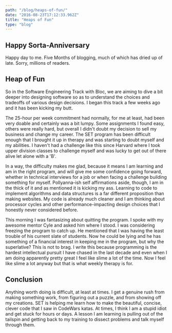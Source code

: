 ```yaml
---
path: "/blog/heaps-of-fun/"
date: "2016-08-23T17:12:33.962Z"
title: "Heaps of Fun"
type: "blog"
---
```


## Happy Sorta-Anniversary
Happy day to me. Five Months of blogging, much of which has dried up of late. Sorry, millions of readers.

## Heap of Fun
So in the Software Engineering Track with Bloc, we are aiming to dive a bit deeper into designing software so as to understand the choices and tradeoffs of various design decisions. I began this track a few weeks ago and it has been kicking my butt.

The 25-hour per week commitment had normally, for me at least, had been very doable and certainly was a bit lumpy. Some assignments I found easy, others were really hard, but overall I didn't doubt my decision to sell my business and change my career. The SET program has been difficult enough that I brought it up in therapy and was starting to doubt myself and my abilities. I haven't had a challenge like this since Harvard where I took upper division classes to challenge myself and was lucky to get out of there alive let alone with a 'B'.

In a way, the difficulty makes me glad, because it means I am learning and am in the right program, and will give me some confidence going forward, whether in technical interviews for a job or when facing a challenge building something for myself. Pollyanna-ish self affirmations aside, though, I am in the thick of it and as mentioned it is kicking my ass. Learning to code to implement algorithms and data structures is a far different proposition than making websites. My code is already much cleaner and I am thinking about processor cycles and other performance-impacting design choices that I honestly never considered before.

This morning I was fantasizing about quitting the program. I spoke with my awesome mentor Cyle and asked him where I stood. I was considering freezing the program to catch up. He mentioned that I was having the least trouble of his current slate of students. Now he could be lying and he has something of a financial interest in keeping me in the program, but why the superlative? This is not to brag. I write this because programming is the hardest intellectual pursuit I have chased in the last decade and even when I am doing apparently pretty great I feel like slime a lot of the time. Now I feel like slime a lot anyway but that is what weekly therapy is for.

## Conclusion
Anything worth doing is difficult, at least at times. I get a genuine rush from making something work, from figuring out a puzzle, and from showing off my creations. SET is helping me learn how to make the beautiful, concise, clever code that I saw in CodeWars katas. At times, I think I am a stupid idiot and get stuck for hours or days. A lesson I am learning is pulling out of the tailspin and getting back to my training to dissect problems and talk myself through them.
